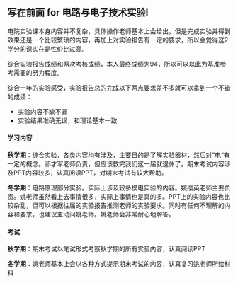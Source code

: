 ## 写在前面 for 电路与电子技术实验I

电院实验课本身内容并不复杂，具体操作老师基本上会给出，但是完成实验并得到效果还是一个比较繁琐的内容，再加上对实验报告有一定的要求，所以会觉得这2学分的课实在是性价比过高。

综合实验报告成绩和两次考核成绩，本人最终成绩为94，所以可以以此为基准参考需要的努力程度。

综合一年的实验感受，实验报告总的完成以下两点要求差不多就可以拿到一个不错的成绩：

* 实验内容不缺不漏
* 实验结果准确无误，和理论基本一致

#### 学习内容

**秋学期**：综合实验，各类内容均有涉及，主要目的是了解实验器材，然后对”电“有一定的概念。祁才军老师负责，但应该教完我们这一届就退休了。期末考试内容涉及PPT内容较多，认真阅读PPT，对期末考试有较大帮助。

**冬学期**：电路原理部分实验。实际上涉及较多模电实验的内容。姚缨英老师主要负责。姚老师虽然看上去事情很多，实际上事情也是真的多。PPT上的实验内容也比较杂乱，但可以根据往届的实验报告推测老师的实验要求。同时有任何不理解的内容和要求，也建议主动问姚老师。姚老师会非常耐心地解答。

#### 考试

**秋学期**：期末考试以笔试形式考察秋学期的所有实验内容，认真阅读PPT

**冬学期**：姚老师基本上会以各种方式提示期末考试的内容，认真复习姚老师所给材料
